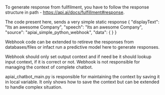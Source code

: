 To generate response from fullfilment, you have to follow the response structure in path - https://api.ai/docs/fulfillment#response.

The code present here, sends a very simple static response 
{
    "displayText": "Its an awesome Company",
    "speech": "Its an awesome Company",
    "source": "apiai_simple_python_webhook",
    "data": {
    }
}

Webhook code can be extended to retireve the responses from databases/files or infact run a predictive model here to generate responses.

Webhook should only set output context and if need be it should lookup input context, if it is correct or not. Webhook is not responsible for managing the context of complete chatbot.

apiai_chatbot_main.py is responsible for maintaining the context by saving it in local variable. It only shows how to save the context but can be extended to handle complex situation. 
